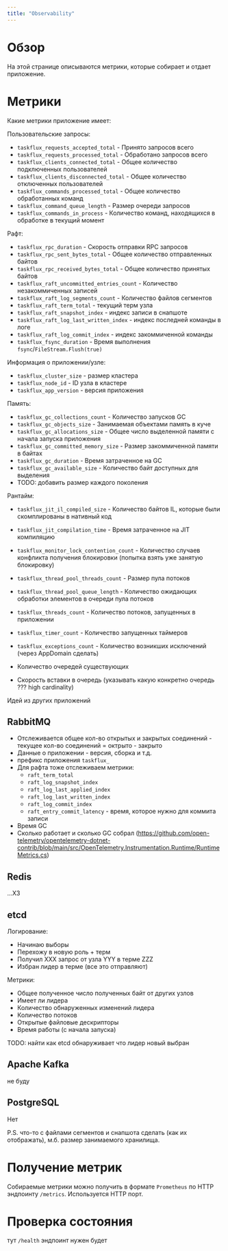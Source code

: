 ```yaml
---
title: "Observability"
---
```


# Обзор

На этой странице описываются метрики, которые собирает и отдает приложение.

# Метрики

Какие метрики приложение имеет:

Пользовательские запросы:

- `taskflux_requests_accepted_total` - Принято запросов всего
- `taskflux_requests_processed_total` - Обработано запросов всего
- `taskflux_clients_connected_total` - Общее количество подключенных пользователей
- `taskflux_clients_disconnected_total` - Общее количество отключенных пользователей
- `taskflux_commands_processed_total` - Общее количество обработанных команд
- `taskflux_command_queue_length` - Размер очереди запросов
- `taskflux_commands_in_process` - Количество команд, находящихся в обработке в текущий момент

Рафт:

- `taskflux_rpc_duration` - Скорость отправки RPC запросов
- `taskflux_rpc_sent_bytes_total` - Общее количество отправленных байтов
- `taskflux_rpc_received_bytes_total` - Общее количество принятых байтов
- `taskflux_raft_uncommitted_entries_count` - Количество незакоммиченных записей
- `taskflux_raft_log_segments_count` - Количество файлов сегментов
- `taskflux_raft_term_total` - текущий терм узла
- `taskflux_raft_snapshot_index` - индекс записи в снапшоте
- `taskflux_raft_log_last_written_index` - индекс последней команды в логе
- `taskflux_raft_log_commit_index` - индекс закоммиченной команды
- `taskflux_fsync_duration` - Время выполнения `fsync`/`FileStream.Flush(true)`

Информация о приложении/узле:

- `taskflux_cluster_size` - размер кластера
- `taskflux_node_id` - ID узла в кластере
- `taskflux_app_version` - версия приложения

Память:

- `taskflux_gc_collections_count` - Количество запусков GC
- `taskflux_gc_objects_size` - Занимаемая объектами память в куче
- `taskflux_gc_allocations_size` - Общее число выделенной памяти с начала запуска приложения
- `taskflux_gc_committed_memory_size` - Размер закоммиченной памяти в байтах
- `taskflux_gc_duration` - Время затраченное на GC
- `taskflux_gc_available_size` - Количество байт доступных для выделения
- TODO: добавить размер каждого поколения

Рантайм:

- `taskflux_jit_il_compiled_size` - Количество байтов IL, которые были скомплированы в нативный код
- `taskflux_jit_compilation_time` - Время затраченное на JIT компиляцию
- `taskflux_monitor_lock_contention_count` - Количество случаев конфликта получения блокировки (попытка взять уже
  занятую блокировку)
- `taskflux_thread_pool_threads_count` - Размер пула потоков
- `taskflux_thread_pool_queue_length` - Количество ожидающих обработки элементов в очереди пула потоков
- `taskflux_threads_count` - Количество потоков, запущенных в приложении
- `taskflux_timer_count` - Количество запущенных таймеров
- `taskflux_exceptions_count` - Количество возникших исключений (через AppDomain сделать)

- Количество очередей существующих
- Скорость вставки в очередь (указывать какую конкретно очередь ??? high cardinality)

Идей из других приложений

## RabbitMQ

- Отслеживается общее кол-во открытых и закрытых соединений - текущее кол-во соединений = октрыто - закрыто
- Данные о приложении - версия, сборка и т.д.
- префикс приложения `taskflux_`
- Для рафта тоже отслеживаем метрики:
    - `raft_term_total`
    - `raft_log_snapshot_index`
    - `raft_log_last_applied_index`
    - `raft_log_last_written_index`
    - `raft_log_commit_index`
    - `raft_entry_commit_latency` - время, которое нужно для коммита записи
- Время GC
- Сколько работает и сколько GC
  собрал (https://github.com/open-telemetry/opentelemetry-dotnet-contrib/blob/main/src/OpenTelemetry.Instrumentation.Runtime/RuntimeMetrics.cs)

## Redis

...ХЗ

## etcd

Логирование:

- Начинаю выборы
- Перехожу в новую роль + терм
- Получил XXX запрос от узла YYY в терме ZZZ
- Избран лидер в терме (все это отправляют)

Метрики:

- Общее полученное число полученных байт от других узлов
- Имеет ли лидера
- Количество обнаруженных изменений лидера
- Количество потоков
- Открытые файловые дескрипторы
- Время работы (с начала запуска)

TODO: найти как etcd обнаруживает что лидер новый выбран

## Apache Kafka

не буду

## PostgreSQL

Нет

P.S. что-то с файлами сегментов и снапшота сделать (как их отображать), м.б. размер занимаемого хранилища.

# Получение метрик

Собираемые метрики можно получить в формате `Prometheus` по HTTP эндпоинту `/metrics`.
Используется HTTP порт.

# Проверка состояния

тут `/health` эндпоинт нужен будет

